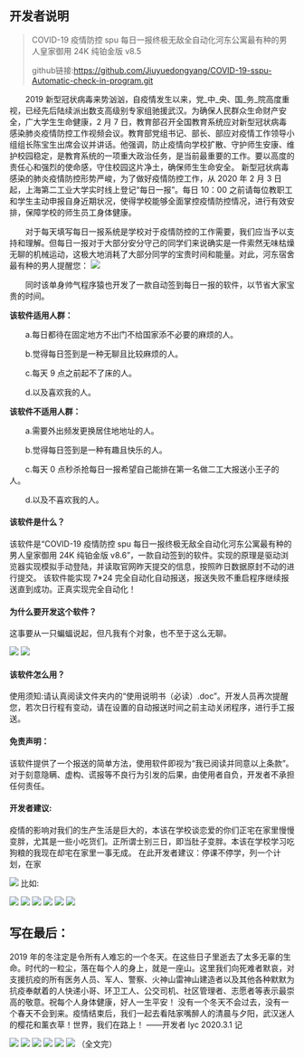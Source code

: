 ## 开发者说明

> COVID-19 疫情防控 spu 每日一报终极无敌全自动化河东公寓最有种的男人皇家御用 24K 纯铂金版 v8.5
>
>github链接:https://github.com/Jiuyuedongyang/COVID-19-sspu-Automatic-check-in-program.git

&emsp;&emsp;2019 新型冠状病毒来势汹汹，自疫情发生以来，党_中_央、国_务_院高度重视，已经先后陆续派出数支高级别专家组驰援武汉。为确保人民群众生命财产安全，广大学生生命健康，2 月 7        日，教育部召开全国教育系统应对新型冠状病毒感染肺炎疫情防控工作视频会议。教育部党组书记、部长、部应对疫情工作领导小组组长陈宝生出席会议并讲话。他强调，防止疫情向学校扩散、守护师生安康、维护校园稳定，是教育系统的一项重大政治任务，是当前最重要的工作。要以高度的责任心和强烈的使命感，守住校园这片净土，确保师生生命安全。
新型冠状病毒感染的肺炎疫情防控形势严峻，为了做好疫情防控工作，从 2020 年 2 月 3 日起，上海第二工业大学实时线上登记“每日一报”。每日 10：00 之前请每位教职工和学生主动申报自身近期状况，使得学校能够全面掌控疫情防控情况，进行有效安排，保障学校的师生员工身体健康。

&emsp;&emsp;对于每天填写每日一报系统是学校对于疫情防控的工作需要，我们应当予以支持和理解。但每日一报对于大部分安分守己的同学们来说确实是一件索然无味枯燥无聊的机械运动，这极大地消耗了大部分同学的宝贵时间和能量。对此，河东宿舍最有种的男人提醒您：
![](https://user-gold-cdn.xitu.io/2020/7/8/1732d1e2e9ab3d16?w=436&h=326&f=png&s=569872)

&emsp;&emsp;同时该单身帅气程序猿也开发了一款自动签到每日一报的软件，以节省大家宝贵的时间。

**该软件适用人群：**

&emsp;&emsp;a.每日都待在固定地方不出门不给国家添不必要的麻烦的人。

&emsp;&emsp;b.觉得每日签到是一种无聊且比较麻烦的人。

&emsp;&emsp;c.每天 9 点之前起不了床的人。

&emsp;&emsp;d.以及喜欢我的人。

**该软件不适用人群：**

&emsp;&emsp;a.需要外出频发更换居住地地址的人。

&emsp;&emsp;b.觉得每日签到是一种有趣且快乐的人。

&emsp;&emsp;c.每天 0 点秒杀抢每日一报希望自己能排在第一名做二工大报送小王子的人。

&emsp;&emsp;d.以及不喜欢我的人。

#### 该软件是什么？

该软件是“COVID-19 疫情防控 spu 每日一报终极无敌全自动化河东公寓最有种的男人皇家御用 24K 纯铂金版 v8.6”，一款自动签到的软件。实现的原理是驱动浏览器实现模拟手动登陆，并读取官网昨天提交的信息，按照昨日数据原封不动的进行提交。
该软件能实现 7\*24 完全自动化自动报送，报送失败不重启程序继续报送直到成功。正真实现完全自动化！

#### 为什么要开发这个软件？

这事要从一只蝙蝠说起，但凡我有个对象，也不至于这么无聊。


![](https://user-gold-cdn.xitu.io/2020/7/8/1732d1f39307e894?w=1216&h=1276&f=png&s=1031052)
![](https://user-gold-cdn.xitu.io/2020/7/8/1732d1f5c12b457f?w=526&h=514&f=png&s=1083803)
#### 该软件怎么用？

使用须知:请认真阅读文件夹内的“使用说明书（必读）.doc”。开发人员再次提醒您，若次日行程有变动，请在设置的自动报送时间之前主动关闭程序，进行手工报送。

#### 免责声明：

该软件提供了一个报送的简单方法，使用软件即视为“我已阅读并同意以上条款”。对于刻意隐瞒、虚构、谎报等不良行为引发的后果，由使用者自负，开发者不承担任何责任。

#### 开发者建议:

疫情的影响对我们的生产生活是巨大的，本该在学校谈恋爱的你们正宅在家里慢慢变胖，尤其是一些小吃货们。正所谓士别三日，即当肚子变胖。本该在学校学习吃狗粮的我现在却宅在家里一事无成。
在此开发者建议：停课不停学，列一个计划，在家

![](https://user-gold-cdn.xitu.io/2020/7/8/1732d1f7e2f71ca1?w=164&h=166&f=png&s=109322)
比如:

![](https://user-gold-cdn.xitu.io/2020/7/8/1732d1f8ebaf4da2?w=406&h=284&f=png&s=462326)
![](https://user-gold-cdn.xitu.io/2020/7/8/1732d1f99a652586?w=406&h=284&f=png&s=462326)
![](https://user-gold-cdn.xitu.io/2020/7/8/1732d1fa3ae9eec1?w=406&h=284&f=png&s=462326)
![](https://user-gold-cdn.xitu.io/2020/7/8/1732d1fb5b11f588?w=406&h=284&f=png&s=462326)
![](https://user-gold-cdn.xitu.io/2020/7/8/1732d1fbf986b6f3?w=406&h=284&f=png&s=462326)
![](https://user-gold-cdn.xitu.io/2020/7/8/1732d1fcb3e85eef?w=406&h=284&f=png&s=462326)
## 写在最后：

2019 年的冬注定是令所有人难忘的一个冬天。在这些日子里逝去了太多无辜的生命。时代的一粒尘，落在每个人的身上，就是一座山。这里我们向死难者默哀，对支援抗疫的所有医务人员、军人、警察、火神山雷神山建造者以及其他各种默默为抗疫奉献着的人快递小哥、环卫工人、公交司机、社区管理者、志愿者等表示最崇高的敬意。祝每个人身体健康，好人一生平安！
没有一个冬天不会过去，没有一个春天不会到来。疫情结束后，我们一起去看陆家嘴醉人的清晨与夕阳，武汉迷人的樱花和薰衣草！世界，我们在路上！
——开发者 lyc 2020.3.1 记

![](https://user-gold-cdn.xitu.io/2020/7/8/1732d1ff5ff94e4b?w=830&h=554&f=png&s=1842886)
![](https://user-gold-cdn.xitu.io/2020/7/8/1732d200724330e1?w=830&h=544&f=png&s=1809623)
![](https://user-gold-cdn.xitu.io/2020/7/8/1732d20115b9ed77?w=830&h=408&f=png&s=1357237)
![](https://user-gold-cdn.xitu.io/2020/7/8/1732d2022856fa0d?w=830&h=622&f=png&s=2069085)
![](https://user-gold-cdn.xitu.io/2020/7/8/1732d203928cf653?w=830&h=622&f=png&s=2069085)
![](https://user-gold-cdn.xitu.io/2020/7/8/1732d204a320c39d?w=830&h=622&f=png&s=2069085)
（全文完）
